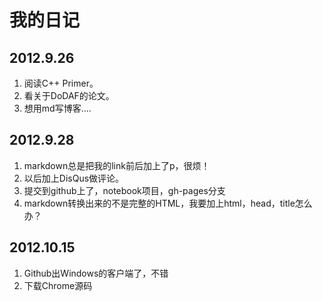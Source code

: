 
<title>My Logs</title>

<link href="markdown.css" rel="stylesheet"></link> 

# 我的日记

## 2012.9.26
1. 阅读C++ Primer。
2. 看关于DoDAF的论文。
3. 想用md写博客....

## 2012.9.28
1. markdown总是把我的link前后加上了p，很烦！
2. 以后加上DisQus做评论。
3. 提交到github上了，notebook项目，gh-pages分支
4. markdown转换出来的不是完整的HTML，我要加上html，head，title怎么办？

## 2012.10.15
1. Github出Windows的客户端了，不错
2. 下载Chrome源码